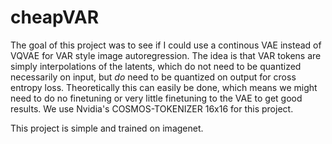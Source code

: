 # cheapVAR


The goal of this project was to see if I could use a continous VAE instead of  VQVAE for VAR style image autoregression. The idea is that VAR tokens are simply interpolations of the latents, which do not need to be quantized necessarily on input, but *do* need to be quantized on output for cross entropy loss. Theoretically this can easily be done, which means we might need to do no finetuning or very little finetuning to the VAE to get good results. We use Nvidia's COSMOS-TOKENIZER 16x16 for this project.

This project is simple and trained on imagenet.
